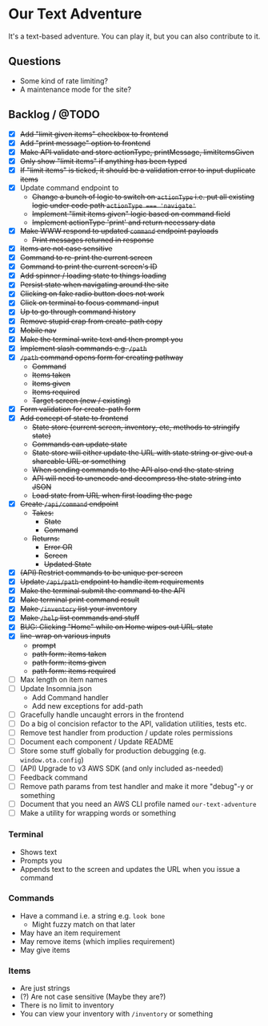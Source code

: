 # Our Text Adventure

It's a text-based adventure. You can play it, but you can also contribute to it.

## Questions
  - Some kind of rate limiting?
  - A maintenance mode for the site?

## Backlog / @TODO
  - [x] ~~Add "limit given items" checkbox to frontend~~
  - [x] ~~Add "print message" option to frontend~~
  - [x] ~~Make API validate and store actionType, printMessage, limitItemsGiven~~
  - [x] ~~Only show "limit items" if anything has been typed~~
  - [x] ~~If "limit items" is ticked, it should be a validation error to input duplicate items~~
  - [x] Update command endpoint to
    - ~~Change a bunch of logic to switch on `actionType` i.e. put all existing logic under code path `actionType === 'navigate'`~~
    - ~~Implement "limit items given" logic based on command field~~
    - ~~Implement actionType 'print' and return necessary data~~
  - [x] ~~Make WWW respond to updated `command` endpoint payloads~~
    - ~~Print messages returned in response~~
  - [x] ~~Items are not case sensitive~~
  - [x] ~~Command to re-print the current screen~~
  - [x] ~~Command to print the current screen's ID~~
  - [x] ~~Add spinner / loading state to things loading~~
  - [x] ~~Persist state when navigating around the site~~
  - [x] ~~Clicking on fake radio button does not work~~
  - [x] ~~Click on terminal to focus command-input~~
  - [x] ~~Up to go through command history~~
  - [x] ~~Remove stupid crap from create-path copy~~
  - [x] ~~Mobile nav~~
  - [x] ~~Make the terminal write text and then prompt you~~
  - [x] ~~Implement slash commands e.g. `/path`~~
  - [x] ~~`/path` command opens form for creating pathway~~
    - ~~Command~~
    - ~~Items taken~~
    - ~~Items given~~
    - ~~Items required~~
    - ~~Target screen (new / existing)~~
  - [x] ~~Form validation for create-path form~~
  - [x] ~~Add concept of state to frontend~~
    - ~~State store (current screen, inventory, etc, methods to stringify state)~~
    - ~~Commands can update state~~
    - ~~State store will either update the URL with state string or give out a shareable URL or something~~
    - ~~When sending commands to the API also end the state string~~
    - ~~API will need to unencode and decompress the state string into JSON~~
    - ~~Load state from URL when first loading the page~~
  - [x] ~~Create `/api/command` endpoint~~
    - ~~Takes:~~
      - ~~State~~
      - ~~Command~~
    - ~~Returns:~~
      - ~~Error OR~~
      - ~~Screen~~
      - ~~Updated State~~
  - [x] ~~(API) Restrict commands to be unique per screen~~
  - [x] ~~Update `/api/path` endpoint to handle item requirements~~
  - [x] ~~Make the terminal submit the command to the API~~
  - [x] ~~Make terminal print command result~~
  - [x] ~~Make `/inventory` list your inventory~~
  - [x] ~~Make `/help` list commands and stuff~~
  - [x] ~~BUG: Clicking "Home" while on Home wipes out URL state~~
  - [x] ~~line-wrap on various inputs~~
    - ~~prompt~~
    - ~~path form: items taken~~
    - ~~path form: items given~~
    - ~~path form: items required~~
  - [ ] Max length on item names
  - [ ] Update Insomnia.json
    - Add Command handler
    - Add new exceptions for add-path
  - [ ] Gracefully handle uncaught errors in the frontend
  - [ ] Do a big ol concision refactor to the API, validation utilities, tests etc.
  - [ ] Remove test handler from production / update roles permissions
  - [ ] Document each component / Update README
  - [ ] Store some stuff globally for production debugging (e.g. `window.ota.config`)
  - [ ] (API) Upgrade to v3 AWS SDK (and only included as-needed)
  - [ ] Feedback command
  - [ ] Remove path params from test handler and make it more "debug"-y or something
  - [ ] Document that you need an AWS CLI profile named `our-text-adventure`
  - [ ] Make a utility for wrapping words or something

### Terminal
  - Shows text
  - Prompts you
  - Appends text to the screen and updates the URL when you issue a command

### Commands
  - Have a command i.e. a string e.g. `look bone`
    - Might fuzzy match on that later
  - May have an item requirement
  - May remove items (which implies requirement)
  - May give items

### Items
  - Are just strings
  - (?) Are not case sensitive (Maybe they are?)
  - There is no limit to inventory
  - You can view your inventory with `/inventory` or something